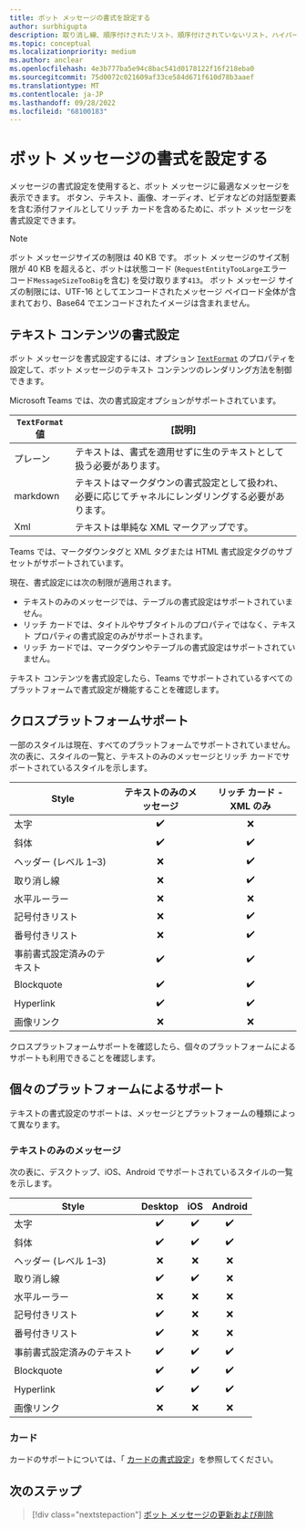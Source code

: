 ```yaml
---
title: ボット メッセージの書式を設定する
author: surbhigupta
description: 取り消し線、順序付けされたリスト、順序付けされていないリスト、ハイパーリンク、画像リンクなどのボット メッセージの書式設定とスタイル設定を行う方法について説明します。 クロスプラットフォームサポートについて理解する。
ms.topic: conceptual
ms.localizationpriority: medium
ms.author: anclear
ms.openlocfilehash: 4e3b777ba5e94c8bac541d0178122f16f218eba0
ms.sourcegitcommit: 75d0072c021609af33ce584d671f610d78b3aaef
ms.translationtype: MT
ms.contentlocale: ja-JP
ms.lasthandoff: 09/28/2022
ms.locfileid: "68100183"
---
```

# <a name="format-your-bot-messages"></a>ボット メッセージの書式を設定する

メッセージの書式設定を使用すると、ボット メッセージに最適なメッセージを表示できます。 ボタン、テキスト、画像、オーディオ、ビデオなどの対話型要素を含む添付ファイルとしてリッチ カードを含めるために、ボット メッセージを書式設定できます。

> [!NOTE]
> ボット メッセージサイズの制限は 40 KB です。 ボット メッセージのサイズ制限が 40 KB を超えると、ボットは状態コード (`RequestEntityTooLarge`エラー コード`MessageSizeTooBig`を含む) を受け取ります`413`。 ボット メッセージ サイズの制限には、UTF-16 としてエンコードされたメッセージ ペイロード全体が含まれており、Base64 でエンコードされたイメージは含まれません。

## <a name="format-text-content"></a>テキスト コンテンツの書式設定

ボット メッセージを書式設定するには、オプション [`TextFormat`](/bot-framework/dotnet/bot-builder-dotnet-create-messages#customizing-a-message) のプロパティを設定して、ボット メッセージのテキスト コンテンツのレンダリング方法を制御できます。

Microsoft Teams では、次の書式設定オプションがサポートされています。

| `TextFormat` 値 | [説明] |
| --- | --- |
| プレーン | テキストは、書式を適用せずに生のテキストとして扱う必要があります。|
| markdown | テキストはマークダウンの書式設定として扱われ、必要に応じてチャネルにレンダリングする必要があります。 |
| Xml | テキストは単純な XML マークアップです。 |

Teams では、マークダウンタグと XML タグまたは HTML 書式設定タグのサブセットがサポートされています。

現在、書式設定には次の制限が適用されます。

* テキストのみのメッセージでは、テーブルの書式設定はサポートされていません。
* リッチ カードでは、タイトルやサブタイトルのプロパティではなく、テキスト プロパティの書式設定のみがサポートされます。
* リッチ カードでは、マークダウンやテーブルの書式設定はサポートされていません。

テキスト コンテンツを書式設定したら、Teams でサポートされているすべてのプラットフォームで書式設定が機能することを確認します。

## <a name="cross-platform-support"></a>クロスプラットフォームサポート

一部のスタイルは現在、すべてのプラットフォームでサポートされていません。 次の表に、スタイルの一覧と、テキストのみのメッセージとリッチ カードでサポートされているスタイルを示します。

| Style                     | テキストのみのメッセージ | リッチ カード - XML のみ |
| ---                       | :---: | :---: |
| 太字                      | ✔️️ | ❌ |
| 斜体                    | ✔️ | ✔️ |
| ヘッダー (レベル 1&ndash;3) | ❌ | ✔️ |
| 取り消し線             | ❌ | ✔️ |
| 水平ルーラー           | ❌ | ❌ |
| 記号付きリスト            | ❌ | ✔️ |
| 番号付きリスト              | ❌ | ✔️ |
| 事前書式設定済みのテキスト         | ✔️ | ✔️ |
| Blockquote                | ✔️ | ✔️ |
| Hyperlink                 | ✔️ | ✔️ |
| 画像リンク                | ❌ | ❌ |

クロスプラットフォームサポートを確認したら、個々のプラットフォームによるサポートも利用できることを確認します。

## <a name="support-by-individual-platform"></a>個々のプラットフォームによるサポート

テキストの書式設定のサポートは、メッセージとプラットフォームの種類によって異なります。

### <a name="text-only-messages"></a>テキストのみのメッセージ

次の表に、デスクトップ、iOS、Android でサポートされているスタイルの一覧を示します。

| Style                     | Desktop | iOS | Android |
| ---                       | :---: | :---: | :---: |
| 太字                      | ✔️ | ✔️ | ✔️ |
| 斜体                    | ✔️ | ✔️ | ✔️ |
| ヘッダー (レベル 1&ndash;3) | ❌ | ❌ | ❌ |
| 取り消し線             | ✔️ | ✔️ | ❌ |
| 水平ルーラー           | ❌ | ❌ | ❌ |
| 記号付きリスト            | ✔️ | ❌ | ❌ |
| 番号付きリスト              | ✔️ | ❌ | ❌ |
| 事前書式設定済みのテキスト         | ✔️ | ✔️ | ✔️ |
| Blockquote                | ✔️ | ✔️ | ✔️ |
| Hyperlink                 | ✔️ | ✔️ | ✔️ |
| 画像リンク                | ❌ | ❌ | ❌ |

### <a name="cards"></a>カード

カードのサポートについては、「 [カードの書式設定](~/task-modules-and-cards/cards/cards-format.md)」を参照してください。

## <a name="next-step"></a>次のステップ

> [!div class="nextstepaction"]
> [ボット メッセージの更新および削除](~/bots/how-to/update-and-delete-bot-messages.md)
